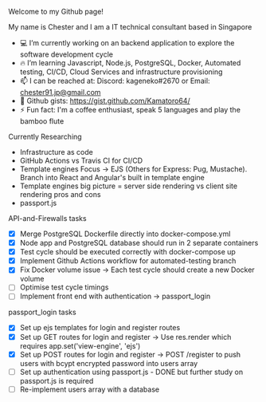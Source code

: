 Welcome to my Github page!

My name is Chester and I am a IT technical consultant based in Singapore

- 💻 I’m currently working on an backend application to explore the software development cycle
- 🔥 I’m learning Javascript, Node.js, PostgreSQL, Docker, Automated testing, CI/CD, Cloud Services and infrastructure provisioning
- 📫 I can be reached at: Discord: kageneko#2670 or Email: chester91.jp@gmail.com
- 📄 Github gists: https://gist.github.com/Kamatoro64/
- ⚡ Fun fact: I'm a coffee enthusiast, speak 5 languages and play the bamboo flute


Currently Researching
- Infrastructure as code
- GitHub Actions vs Travis CI for CI/CD
- Template engines Focus -> EJS (Others for Express: Pug, Mustache). Branch into React and Angular's built in template engine
- Template engines big picture = server side rendering vs client site rendering pros and cons
- passport.js

API-and-Firewalls tasks
- [x] Merge PostgreSQL Dockerfile directly into docker-compose.yml
- [x] Node app and PostgreSQL database should run in 2 separate containers
- [x] Test cycle should be executed correctly with docker-compose up
- [x] Implement Github Actions workflow for automated-testing branch
- [x] Fix Docker volume issue -> Each test cycle should create a new Docker volume
- [ ] Optimise test cycle timings 
- [ ] Implement front end with authentication -> passport_login

passport_login tasks
- [x] Set up ejs templates for login and register routes
- [x] Set up GET routes for login and register -> Use res.render which requires app.set('view-engine', 'ejs')  
- [x] Set up POST routes for login and register -> POST /register to push users with bcypt encrypted password into users array
- [ ] Set up authentication using passport.js - DONE but further study on passport.js is required
- [ ] Re-implement users array with a database
